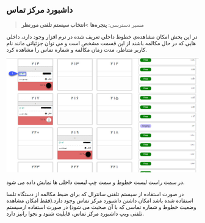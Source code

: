 ## داشبورد مرکز تماس 

> مسیر دسترسی:  **پنجره‌ها** >**انتخاب سیستم تلفنی مورنظر** 

در این بخش امکان مشاهده‌ی خطوط داخلی تعریف شده در نرم افزار وجود دارد، داخلی هایی که در حال مکالمه باشند از این قسمت مشخص است و می توان جزئیاتی مانند نام کاربر متناظر،  مدت زمان مکالمه و شماره‌ تماس را مشاهده کرد. 

![](CallCenter.jpg)

در سمت راست لیست خطوط و سمت چپ لیست داخلی ها نمایش داده می شود.

در صورت استفاده از سیستم تلفنی سانترال که برای ضبط مکالمه از دستگاه تلسا استفاده شده باشد امکان داشتن داشبورد مرکز تماس وجود دارد.(فقط امکان مشاهده وضعیت خطوط و شماره تماسی که با آن صحبت می شود)
 در صورت استفاده ازسیستم تلفنی ویپ داشبورد مرکز تماس، قابلیت شنود و نجوا رانیز دارد.
